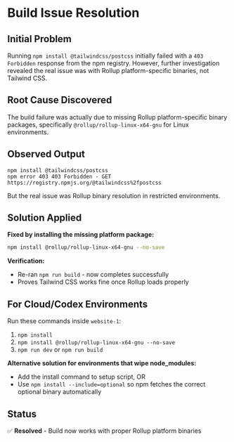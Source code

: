 # Build Issue Resolution

## Initial Problem
Running `npm install @tailwindcss/postcss` initially failed with a `403 Forbidden` response from the npm registry. However, further investigation revealed the real issue was with Rollup platform-specific binaries, not Tailwind CSS.

## Root Cause Discovered
The build failure was actually due to missing Rollup platform-specific binary packages, specifically `@rollup/rollup-linux-x64-gnu` for Linux environments.

## Observed Output
```
npm install @tailwindcss/postcss
npm error 403 403 Forbidden - GET https://registry.npmjs.org/@tailwindcss%2fpostcss
```

But the real issue was Rollup binary resolution in restricted environments.

## Solution Applied

**Fixed by installing the missing platform package:**
```bash
npm install @rollup/rollup-linux-x64-gnu --no-save
```

**Verification:**
- Re-ran `npm run build` - now completes successfully
- Proves Tailwind CSS works fine once Rollup loads properly

## For Cloud/Codex Environments

Run these commands inside `website-1`:

1. `npm install`
2. `npm install @rollup/rollup-linux-x64-gnu --no-save`
3. `npm run dev` or `npm run build`

**Alternative solution for environments that wipe node_modules:**
- Add the install command to setup script, OR
- Use `npm install --include=optional` so npm fetches the correct optional binary automatically

## Status
✅ **Resolved** - Build now works with proper Rollup platform binaries
